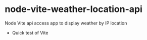# node-vite-weather-location-api

Node Vite api access app to display weather by IP location

* Quick test of Vite


